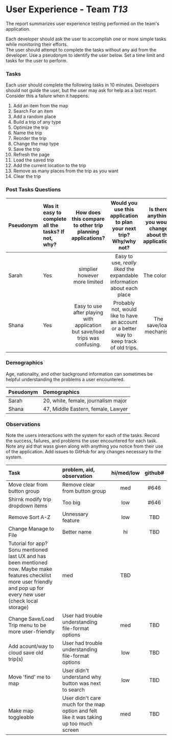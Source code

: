 # User Experience - Team _T13_

The report summarizes user experience testing performed on the team's application.

Each developer should ask the user to accomplish one or more simple tasks while monitoring their efforts.  
The user should attempt to complete the tasks without any aid from the developer.
Use a pseudonym to identify the user below.
Set a time limit and tasks for the user to perform.

### Tasks

Each user should complete the following tasks in 10 minutes.
Developers should not guide the user, but the user may ask for help as a last resort.  
Consider this a failure when it happens.

1. Add an item from the map
2. Search For an item
3. Add a random place
4. Build a trip of any type
5. Optimize the trip
6. Name the trip
7. Reorder the trip
8. Change the map type
9. Save the trip
10. Refresh the page
11. Load the saved trip
12. Add the current location to the trip
13. Remove as many places from the trip as you want
14. Clear the trip

### Post Tasks Questions

| Pseudonym | Was it easy to complete all the tasks? If not, why? | How does this compare to other trip planning applications? |   Would you use this application to plan your next trip? Why/why not?   | Is there anything you would change about the application? |
| :-------- | :-------------------------------------------------- | :--------------------------------------------------------: | :---------------------------------------------------------------------: | :-------------------------------------------------------: |
| Sarah     | Yes                                                 |               simplier however more limited                | Easy to use, _really liked_ the expandable information about each place |                       The colors 😬                       |
| Shana     | Yes | Easy to use after playing with application but save/load trips was confusing. | Probably not, would like to have an account or a better way to keep track of old trips.  |   The save/load mechanism  |

### Demographics

Age, nationality, and other background information can sometimes be helpful understanding the problems a user encountered.

| Pseudonym | Demographics                        |
| :-------- | :---------------------------------- |
| Sarah     | 20, white, female, journalism major |
| Shana     | 47, Middle Eastern, female, Lawyer  |

### Observations

Note the users interactions with the system for each of the tasks.
Record the success, failures, and problems the user encountered for each task.
Note any aid that wass given along with anything you notice from their use of the application.
Add issues to GitHub for any changes necessary to the system.

| Task                                                                                                                                                                      | problem, aid, observation      | hi/med/low | github# |
| :------------------------------------------------------------------------------------------------------------------------------------------------------------------------ | :----------------------------- | :--------: | :-----: |
| Move clear from button group                                                                                                                                              | Remove clear from button group |    med     |  #646   |
| Shirnk modify trip dropdown items                                                                                                                                         | Too big                        |    low     |  #646   |
| Remove Sort A-Z                                                                                                                                                           | Unnessary feature              |    low     |   TBD   |
| Change Manage to File                                                                                                                                                     | Better name                    |     hi     |   TBD   |
| Tutorial for app? Sonu mentioned last UX and has been mentioned now. Maybe make features checklist more user friendly and pop up for every new user (check local storage) | med                            |    TBD     |
| Change Save/Load Trip menu to be more user-friendly | User had trouble understanding file-format options |    med     |  TBD   |
| Add acount/way to cloud save old trip(s) | User had trouble understanding file-format options |    low     |  TBD   |
| Move 'find' me to map | User didn't understand why button was next to search |    low     |  TBD   |
| Make map toggleable | User didn't care much for the map option and felt like it was taking up too much screen |    med     |  TBD   |
